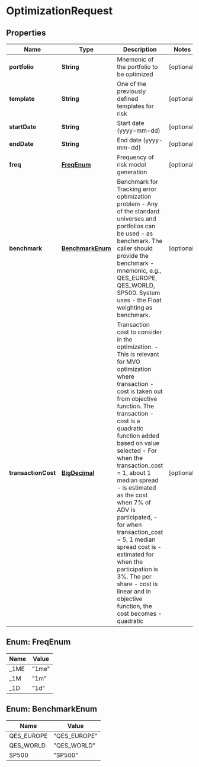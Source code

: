 
# OptimizationRequest

## Properties
Name | Type | Description | Notes
------------ | ------------- | ------------- | -------------
**portfolio** | **String** | Mnemonic of the portfolio to be optimized |  [optional]
**template** | **String** | One of the previously defined templates for risk |  [optional]
**startDate** | **String** | Start date (yyyy-mm-dd) |  [optional]
**endDate** | **String** | End date (yyyy-mm-dd) |  [optional]
**freq** | [**FreqEnum**](#FreqEnum) | Frequency of risk model generation |  [optional]
**benchmark** | [**BenchmarkEnum**](#BenchmarkEnum) | Benchmark for Tracking error optimization problem - Any of the standard universes and portfolios can be used - as benchmark. The caller should provide the benchmark - mnemonic, e.g., QES_EUROPE, QES_WORLD, SP500. System uses - the Float weighting as benchmark. |  [optional]
**transactionCost** | [**BigDecimal**](BigDecimal.md) | Transaction cost  to consider in the optimization. - This is relevant for MVO optimization where transaction - cost is taken out from objective function. The transaction - cost is a quadratic function added based on value selected - For when the transaction_cost &#x3D; 1, about 1 median spread - is estimated as the cost when 7% of ADV is participated, - for when transaction_cost &#x3D; 5, 1 median spread cost is - estimated for when the participation is 3%. The per share - cost is linear and in objective function, the cost becomes - quadratic |  [optional]


<a name="FreqEnum"></a>
## Enum: FreqEnum
Name | Value
---- | -----
_1ME | &quot;1me&quot;
_1M | &quot;1m&quot;
_1D | &quot;1d&quot;


<a name="BenchmarkEnum"></a>
## Enum: BenchmarkEnum
Name | Value
---- | -----
QES_EUROPE | &quot;QES_EUROPE&quot;
QES_WORLD | &quot;QES_WORLD&quot;
SP500 | &quot;SP500&quot;



